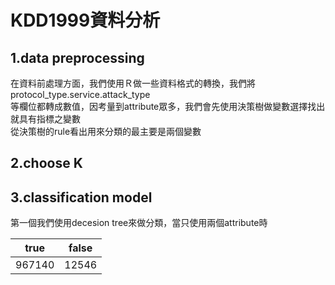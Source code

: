 # KDD1999資料分析

1.data preprocessing   <br />
-----------------------------------------------------------------------------
在資料前處理方面，我們使用Ｒ做一些資料格式的轉換，我們將protocol_type.service.attack_type <br />
等欄位都轉成數值，因考量到attribute眾多，我們會先使用決策樹做變數選擇找出就具有指標之變數 <br />
從決策樹的rule看出用來分類的最主要是兩個變數


2.choose  K   <br />
-----------------------------------------------------------------------------



3.classification model   <br />
-----------------------------------------------------------------------------
 第一個我們使用decesion tree來做分類，當只使用兩個attribute時 <br />
 
 | true  | false |
 | ------| ----- |
 | 967140| 12546 |
